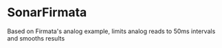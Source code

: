SonarFirmata
============

Based on Firmata's analog example, limits analog reads to 50ms intervals and smooths results
